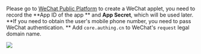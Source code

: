 <IntegrationDetailCard title="Create a small program on the WeChat public platform">

Please go to [WeChat Public Platform](https://mp.weixin.qq.com/wxopen/waregister?action=step1) to create a WeChat applet, you need to record the **App ID of the app ** and **App Secret**, which will be used later. **If you need to obtain the user's mobile phone number, you need to pass WeChat authentication. ** Add `core.authing.cn` to WeChat's `request` legal domain name.

<!-- <img src="~@imagesZhCn/reference/config-request-valid-domain.png"> -->
![](~@imagesEnUs/connections/wechatMini_0.png)


</IntegrationDetailCard>